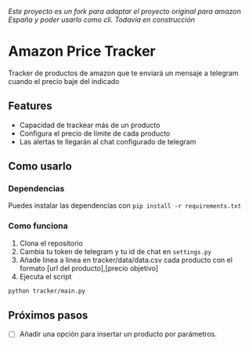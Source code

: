 *Este proyecto es un fork para adaptar el proyecto original para amazon España y poder usarlo como cli.*
*Todavía en construcción* 

# Amazon Price Tracker
Tracker de productos de amazon que te enviará un mensaje a telegram cuando el precio baje del indicado
## Features
* Capacidad de trackear más de un producto
* Configura el precio de límite de cada producto
* Las alertas te llegarán al chat configurado de telegram
## Como usarlo
### Dependencias
Puedes instalar las dependencias con `pip install -r requirements.txt`
### Como funciona
1. Clona el repositorio
2. Cambia tu token de telegram y tu id de chat en `settings.py` 
3. Añade linea a linea en tracker/data/data.csv cada producto con el formato [url del producto],[precio objetivo]
4. Ejecuta el script
```bash
python tracker/main.py
```
## Próximos pasos
- [ ] Añadir una opción para insertar un producto por parámetros. 